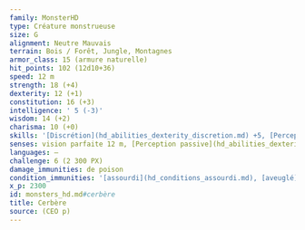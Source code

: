 ```yaml
---
family: MonsterHD
type: Créature monstrueuse
size: G
alignment: Neutre Mauvais
terrain: Bois / Forêt, Jungle, Montagnes
armor_class: 15 (armure naturelle)
hit_points: 102 (12d10+36)
speed: 12 m
strength: 18 (+4)
dexterity: 12 (+1)
constitution: 16 (+3)
intelligence: ' 5 (-3)'
wisdom: 14 (+2)
charisma: 10 (+0)
skills: '[Discrétion](hd_abilities_dexterity_discretion.md) +5, [Perception](hd_abilities_wisdom_perception.md) +10'
senses: vision parfaite 12 m, [Perception passive](hd_abilities_dexterity_perception_passive.md) 20
languages: —
challenge: 6 (2 300 PX)
damage_immunities: de poison
condition_immunities: '[assourdi](hd_conditions_assourdi.md), [aveuglé](hd_conditions_aveugle.md) et [empoisonné](hd_conditions_empoisonne.md)'
x_p: 2300
id: monsters_hd.md#cerbère
title: Cerbère
source: (CEO p)
---
```


